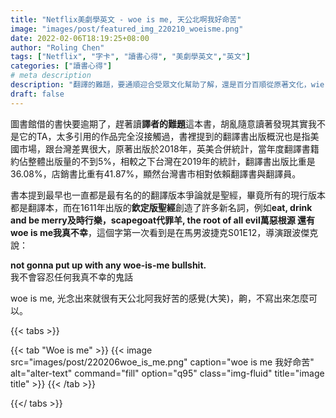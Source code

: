 ```yaml
---
title: "Netflix美劇學英文 - woe is me, 天公北啊我好命苦"
image: "images/post/featured_img_220210_woeisme.png"
date: 2022-02-06T18:19:25+08:00
author: "Roling Chen"
tags: ["Netflix", "字卡", "讀書心得", "美劇學英文","英文"]
categories: ["讀書心得"]
# meta description
description: "翻譯的難題，要通順迎合受眾文化幫助了解，還是百分百順從原著文化，wie is me出自欽定版聖經，光發音就很有哀號的感覺"
draft: false
---
```



圖書館借的書快要逾期了，趕著讀**譯者的難題**這本書，胡亂隨意讀著發現其實我不是它的TA，太多引用的作品完全沒接觸過，書裡提到的翻譯書出版概況也是指美國市場，跟台灣差異很大，原著出版於2018年，英美合併統計，當年度翻譯書籍約佔整體出版量的不到5%，相較之下台灣在2019年的統計，翻譯書出版比重是36.08%，店銷書比重有41.87%，顯然台灣書市相對依賴翻譯書與翻譯員。

書本提到最早也一直都是最有名的的翻譯版本爭論就是聖經，畢竟所有的現行版本都是翻譯本，而在1611年出版的**欽定版聖經**創造了許多新名詞，例如**eat, drink and be merry及時行樂，scapegoat代罪羊, the root of all evil萬惡根源 還有 woe is me我真不幸**，這個字第一次看到是在馬男波捷克S01E12，導演跟波傑克說：

**not gonna put up with any woe-is-me bullshit.** <br>
我不會容忍任何我真不幸的鬼話

woe is me, 光念出來就很有天公北阿我好苦的感覺(大笑)，齁，不寫出來怎麼可以。


{{< tabs >}}

  {{< tab "Woe is me" >}}
   {{< image src="images/post/220206woe_is_me.png" caption="woe is me 我好命苦" alt="alter-text" command="fill" option="q95" class="img-fluid" title="image title" >}}
  {{< /tab >}}


{{</ tabs >}}


